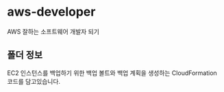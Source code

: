 # aws-developer
AWS 잘하는 소프트웨어 개발자 되기

## 폴더 정보
<!-- 必須事項 -->
EC2 인스턴스를 백업하기 위한 백업 볼트와 백업 계획을 생성하는 CloudFormation 코드를 담고있습니다.